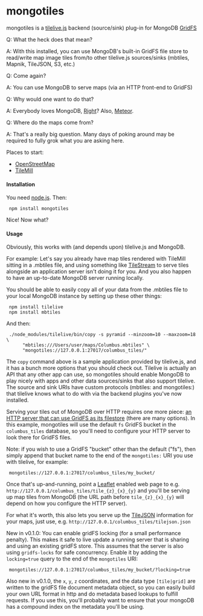 mongotiles
==============================

mongotiles is a [tilelive.js](https://github.com/mapbox/tilelive.js) backend (source/sink) plug-in for MongoDB [GridFS](http://docs.mongodb.org/manual/core/gridfs/)

Q: What the heck does that mean?

A: With this installed, you can use MongoDB's built-in GridFS file store to read/write map image tiles from/to other tilelive.js sources/sinks (mbtiles, Mapnik, TileJSON, S3, etc.)

Q: Come again?

A: You can use MongoDB to serve maps (via an HTTP front-end to GridFS)

Q: Why would one want to do that?

A: Everybody loves MongoDB, [Right](https://duckduckgo.com/?q=why+I+love+mongodb)?  Also, [Meteor](https://www.meteor.com/).

Q: Where do the maps come from?

A: That's a really big question. Many days of poking around may be required to fully grok what you are asking here.

Places to start:

+ [OpenStreetMap](http://www.openstreetmap.org)
+ [TileMill](https://www.mapbox.com/tilemill/)

#### Installation

You need [node.js](http://nodejs.org/).  Then:

     npm install mongotiles

Nice!  Now what?

#### Usage

Obviously, this works with (and depends upon) tilelive.js and MongoDB.

For example: Let's say you already have map tiles rendered with TileMill sitting in a .mbtiles file, and using something like [TileStream](https://github.com/mapbox/tilestream) to serve tiles alongside an application server isn't doing it for you. And you also happen to have an up-to-date MongoDB server running locally.

You should be able to easily copy all of your data from the .mbtiles file to your local MongoDB instance by setting up these other things:

     npm install tilelive
     npm install mbtiles

And then:

     ./node_modules/tilelive/bin/copy -s pyramid --minzoom=10 --maxzoom=18  \
          "mbtiles:///Users/user/maps/Columbus.mbtiles" \
          "mongotiles://127.0.0.1:27017/columbus_tiles/"

The `copy` command above is a sample application provided by tilelive.js, and it has a bunch more options that you should check out. Tilelive is actually an API that any other app can use, so mongotiles should enable MongoDB to play nicely with apps and other data sources/sinks that also support tilelive. The source and sink URIs have custom protocols (mbtiles: and mongotiles:) that tilelive knows what to do with via the backend plugins you've now installed.

Serving your tiles out of MongoDB over HTTP requires one more piece: [an HTTP server that can use GridFS as its filestore](https://github.com/search?q=gridFS+HTTP) (there are many options).  In this example, mongotiles will use the default `fs` GridFS bucket in the `columbus_tiles` database, so you'll need to configure your HTTP server to look there for GridFS files.

Note: if you wish to use a GridFS "bucket" other than the default ("fs"), then simply append that bucket name to the end of the `mongotiles:` URI you use with tilelive, for example:

     mongotiles://127.0.0.1:27017/columbus_tiles/my_bucket/

Once that's up-and-running, point a [Leaflet](http://leafletjs.com/) enabled web page to e.g. `http://127.0.0.1/columbus_tiles/tile_{z}_{x}_{y}` and you'll be serving up map tiles from MongoDB (the URL path before `tile_{z}_{x}_{y}` will depend on how you configure the HTTP server).

For what it's worth, this also lets you serve up the [TileJSON](https://github.com/mapbox/tilejson-spec) information for your maps, just use, e.g. `http://127.0.0.1/columbus_tiles/tilejson.json`

New in v0.1.0: You can enable gridFS locking (for a small performance penalty). This makes it safe to live update a running server that is sharing and using an existing gridFS store. This assumes that the server is also using `gridfs-locks` for safe concurrency. Enable it by adding the `locking=true` query to the end of the `mongotiles` URI:

     mongotiles://127.0.0.1:27017/columbus_tiles/my_bucket/?locking=true

Also new in v0.1.0, the `x`, `y`, `z` coordinates, and the data type `[tile|grid]` are written to the gridFS file document metadata object, so you can easily build your own URL format in http and do metadata based lookups to fulfill requests. If you use this, you'll probably want to ensure that your mongoDB has a compound index on the metadata you'll be using.